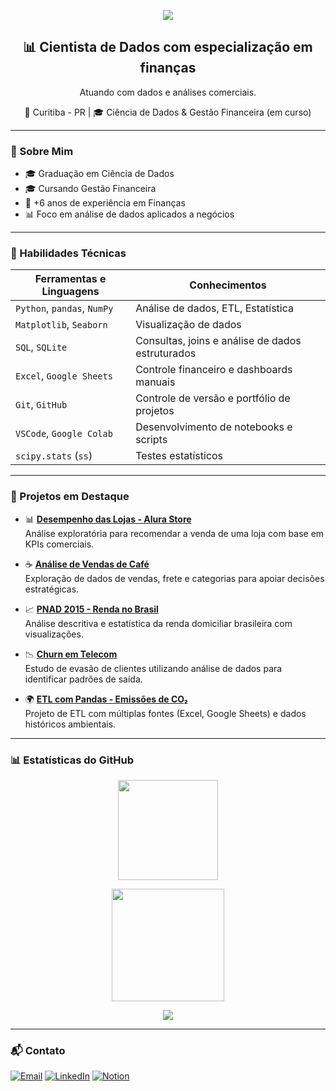 <!-- Banner -->
<p align="center">
  <img src="https://capsule-render.vercel.app/api?type=waving&color=auto&height=180&section=header&text=LETÍCIA%20PAESANO&fontSize=30&fontColor=ffffff&animation=twinkling&fontAlignY=35"/>
</p>

<h2 align="center">📊 Cientista de Dados com especialização em finanças</h2>
<p align="center">Atuando com dados e análises comerciais.</p>
<p align="center">📍 Curitiba - PR | 🎓 Ciência de Dados & Gestão Financeira (em curso)</p>

---

### 🧠 Sobre Mim

- 🎓 Graduação em Ciência de Dados
- 🎓 Cursando Gestão Financeira
- 💼 +6 anos de experiência em Finanças
- 📊 Foco em análise de dados aplicados a negócios

---

### 🚀 Habilidades Técnicas

| Ferramentas e Linguagens        | Conhecimentos                                      |
|--------------------------------|---------------------------------------------------|
| `Python`, `pandas`, `NumPy`    | Análise de dados, ETL, Estatística                 |
| `Matplotlib`, `Seaborn`        | Visualização de dados                              |
| `SQL`, `SQLite`                | Consultas, joins e análise de dados estruturados  |
| `Excel`, `Google Sheets`       | Controle financeiro e dashboards manuais          |
| `Git`, `GitHub`                | Controle de versão e portfólio de projetos         |
| `VSCode`, `Google Colab`       | Desenvolvimento de notebooks e scripts             |
| `scipy.stats` (`ss`)           | Testes estatísticos                                |

---

### 🧩 Projetos em Destaque

- 📊 [**Desempenho das Lojas - Alura Store**](https://github.com/LeticiaPaesano/Desempenho-das-Lojas-Alura-Store)  
  Análise exploratória para recomendar a venda de uma loja com base em KPIs comerciais.

- ☕ [**Análise de Vendas de Café**](https://github.com/LeticiaPaesano/Analise-de-vendas-de-cafe)  
  Exploração de dados de vendas, frete e categorias para apoiar decisões estratégicas.

- 📈 [**PNAD 2015 - Renda no Brasil**](https://github.com/LeticiaPaesano/Pesquisa-Nacional-por-Amostra-de-Domicilios-PNAD---2015)  
  Análise descritiva e estatística da renda domiciliar brasileira com visualizações.

- 📉 [**Churn em Telecom**](https://github.com/LeticiaPaesano/Telecom-X-Analise-de-Churn)  
  Estudo de evasão de clientes utilizando análise de dados para identificar padrões de saída.

- 🌍 [**ETL com Pandas - Emissões de CO₂**](https://github.com/LeticiaPaesano/ETL-com-Pandas-Emissoes-de-CO2-por-Pais.)  
  Projeto de ETL com múltiplas fontes (Excel, Google Sheets) e dados históricos ambientais.

---

### 📊 Estatísticas do GitHub

<p align="center">
  <img height="160em" src="https://github-readme-stats.vercel.app/api?username=LeticiaPaesano&show_icons=true&theme=radical&locale=pt-br"/>
  <height="160em" src="https://github-readme-streak-stats.herokuapp.com?user=LeticiaPaesano&theme=radical&locale=pt-br"/>
</p>

<p align="center">
  <img height="180em" src="https://github-readme-stats.vercel.app/api/top-langs/?username=LeticiaPaesano&layout=compact&theme=radical&locale=pt-br"/>
</p>

<p align="center">
  <img src="https://github-profile-trophy.vercel.app/?username=LeticiaPaesano&theme=radical&no-frame=true&margin-w=10&column=3"/>
</p>

---

### 📬 Contato

[![Email](https://img.shields.io/badge/📧-Email-red?style=flat-square&logo=gmail&logoColor=white)](mailto:leticiapaesano@gmail.com)
[![LinkedIn](https://img.shields.io/badge/💼-LinkedIn-blue?style=flat-square&logo=linkedin&logoColor=white)](https://www.linkedin.com/in/leticiapaesano/)
[![Notion](https://img.shields.io/badge/📝-Notion-black?style=flat-square&logo=notion&logoColor=white)](https://www.notion.so/Let-cia-Paesano-129035f636d180f4904be358bbeb2b7e)
